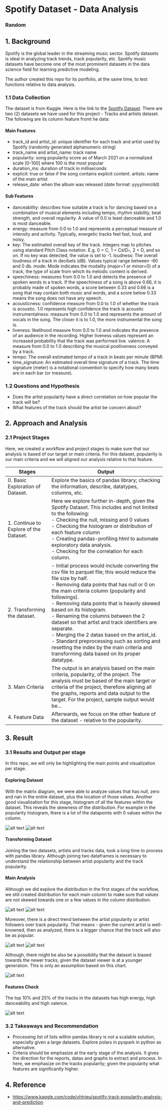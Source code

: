 # Spotify Dataset - Data Analysis

### Random

## 1. Background

Spotify is the global leader in the streaming music sector. Spotify datasets is ideal in analyzing track trends, track popularity, etc. Spotify music datasets have become one of the most prominent datasets in the data science field for learning predictive modeling.

The author created this repo for its portfolio, at the same time, to test functions relative to data analysis.
### 1.1 Data Collection

The dataset is from Kaggle. Here is the link to the [Spotify Dataset](https://www.kaggle.com/datasets/lehaknarnauli/spotify-datasets). There are two (2) datasets we have used for this project - Tracks and artists dataset. The following are its column feature fromt he data:

#### Main Features
- track_id and artist_id: unique identifier for each track and artist used by Spotify (randomly generated alphanumeric string)
- track_name and artist_name: track name
- popularity: song popularity score as of March 2021 on a normalized scale [0-100] where 100 is the most popular
- duration_ms: duration of track in milliseconds
- explicit: true or false if the song contains explicit content.
artists: name of the main artist
- release_date: when the album was released (date format: yyyy/mm/dd)

#### Sub Features
- danceability: describes how suitable a track is for dancing based on a combination of musical elements including tempo, rhythm stability, beat strength, and overall regularity. A value of 0.0 is least danceable and 1.0 is most danceable.
- energy: measure from 0.0 to 1.0 and represents a perceptual measure of intensity and activity. Typically, energetic tracks feel fast, loud, and noisy.
- key: The estimated overall key of the track. Integers map to pitches using standard Pitch Class notation. E.g. 0 = C, 1 = C♯/D♭, 2 = D, and so on. If no key was detected, the value is set to -1.
loudness: The overall loudness of a track in decibels (dB). Values typical range between -60 and 0 db.
mode: Mode indicates the modality (major=1 or minor=0) of a track, the type of scale from which its melodic content is derived.
- speechiness: measures from 0.0 to 1.0 and detects the presence of spoken words in a track. If the speechiness of a song is above 0.66, it is probably made of spoken words, a score between 0.33 and 0.66 is a song that may contain both music and words, and a score below 0.33 means the song does not have any speech.
- acousticness: confidence measure from 0.0 to 1.0 of whether the track is acoustic. 1.0 represents high confidence the track is acoustic
instrumentalness: measure from 0.0 to 1.0 and represents the amount of vocals in the song. The closer it is to 1.0, the more instrumental the song is.
- liveness: likelihood measure from 0.0 to 1.0 and indicates the presence of an audience in the recording. Higher liveness values represent an increased probability that the track was performed live.
valence: A measure from 0.0 to 1.0 describing the musical positiveness conveyed by a track.
- tempo: The overall estimated tempo of a track in beats per minute (BPM)
- time_signature: An estimated overall time signature of a track. The time signature (meter) is a notational convention to specify how many beats are in each bar (or measure).


### 1.2 Questions and Hypothesis

- Does the artist popularity have a direct correlation on how popular the track will be?
- What features of the track should the artist be concern about?

## 2. Approach and Analysis
### 2.1 Project Stages

Here, we created a workflow and project stages to make sure that our analysis is based of our target or main criteria. For this dataset, popularity is our main criteria and we will aligned our analysis relative to that feature.

| Stages | Output |
|---|---|
| 0. Basic Exploration of Dataset. | Explore the basics of pandas library; checking the information, describe, datatypes, columns, etc. |
| 1. Continue to Explore of the Dataset. | Here we explore further in-depth, given the Spotify Dataset. This includes and not limited to the following: <br> - Checking the null, missing and 0 values <br> - Checking the histogram or distribution of each feature column <br> - Creating pandas-profiling html to automate exploratory data analysis. <br> - Checking for the correlation for each column. |
| 2. Transforming the dataset. | - Initial process would include converting the csv file to parquet file; this would reduce the file size by half. <br> - Removing data points that has null or 0 on the main criteria column (popularity and followings). <br> - Removing data points that is heavily skewed based on its histogram. <br> - Renaming the columns between the 2 dataset so that artist and track identifiers are separate. <br> - Merging the 2 datas based on the artist_id. <br> - Standard preprocessing such as sorting and resetting the index by the main criteria and transforming data based on its proper datatype. |
| 3. Main Criteria | The output is an analysis based on the main criteria, popularity, of the project. The analysis must be based of the main target or criteria of the project, therefore aligning all the graphs, reports and data output to the target. For the project, sample output would be... |
| 4. Feature Data | Afterwards, we focus on the other feature of the dataset - relative to the popularity. |


## 3. Result

### 3.1 Results and Output per stage
In this repo, we will only be highlighting the main points and visualization per stage.

#### Exploring Dataset
With the matrix diagram, we were able to analyze values that has null, zero and nan in the entire dataset, plus the location of those values. Another good visualization for this stage, histogram of all the features within the dataset. This reveals the skewness of the distribution. For example in the popularity histogram, there is a lot of the datapoints with 0 values within the column.

![alt text](output/01-data_exploration/2023127-TracksData_Popularity_CategoryHist.png)
![alt text](output/01-data_exploration/2023127-TracksData_Hist.png)

#### Transforming Dataset
Joining the two datasets, artists and tracks data, took a long time to process with pandas library. Although joining two dataframes is necessary to understand the relationship between artist popularity and the track popularity.

#### Main Analysis

Although we did explore the distribution in the first stages of the workflow, we still created distribution for each main column to make sure that values are not skewed towards one or a few values in the column distribution. 

![alt text](output/03-analysis_main/202322-TracksData_Hist.png)
![alt text](output/03-analysis_main/2023128-TracksData_Track_Popularity_CategoryHist.png)

Moreover, there is a direct trend between the artist popularity or artist followers over track popularity. That means - given the current artist is well-knowned, then as analyzed, there is a bigger chance that the track will also be as popular.

![alt text](output/03-analysis_main/202322-TracksData_BoxPlot_Artist_Mean_Popularity&Track_Popularity.png)
![alt text](output/03-analysis_main/202322-TracksData_LinePlot_Artist_Mean_Popularity&Track_Popularity.png)

Although, there might be also be a possibility that the dataset is biased towards the newer tracks, given the dataset viewer is at a younger generation. This is only an assumption based on this chart.

![alt text](output/03-analysis_main/Popularity_with_year.png)

#### Features Check
The top 10% and 25% of the tracks in the datasets has high energy, high danceability and high valence.

![alt text](output/04-analysis_feature/2023116-TracksData_PolarFeatureByCount.png)

### 3.2 Takeaways and Recommendation
- Processing list of lists within pandas library is not a scalable solution, especially given a large datasets. Explore polars in pyspark in python as alternative.
- Criteria should be emphasize at the early stage of the analysis. It gives the direction for the reports, datas and graphs to extract and process. In here, we emphasize on the tracks popularity; given the popularity what features are significantly higher.


## 4. Reference
- https://www.kaggle.com/code/vhtrieu/spotify-track-popularity-analysis-and-prediction
